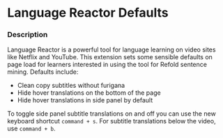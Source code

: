 # Language Reactor Defaults

### Description
Language Reactor is a powerful tool for language learning on video sites like Netflix and YouTube. This extension sets some sensible defaults on page load for learners interested in using the tool for Refold sentence mining. Defaults include:
- Clean copy subtitles without furigana
- Hide hover translations on the bottom of the page
- Hide hover translations in side panel by default

To toggle side panel subtitle translations on and off you can use the new keyboard shortcut `command + s`. For subtitle translations below the video, use `command + b`.
